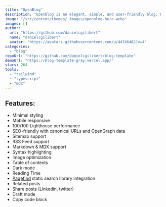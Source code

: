 ```yaml
---
title: "OpenBlog"
description: "Openblog is an elegant, simple, and user-friendly blog. Focused on accessibility, SEO and performance."
image: "/src/content/themes/_images/openblog-hero.webp"
images: []
author:
  url: "https://github.com/danielcgilibert"
  name: "danielcgilibert"
  avatar: "https://avatars.githubusercontent.com/u/44746462?v=4"
categories:
  - "blog"
repoUrl: "https://github.com/danielcgilibert/blog-template"
demoUrl: "https://blog-template-gray.vercel.app/"
stars: 264
tools:
  - "tailwind"
  - "typescript"
  - "mdx"
---
```


## Features:

- Minimal styling
- Mobile responsive
- 100/100 Lighthouse performance
- SEO-friendly with canonical URLs and OpenGraph data
- Sitemap support
- RSS Feed support
- Markdown & MDX support
- Syntax highlighting
- Image optimization
- Table of contents
- Dark mode
- Reading Time
- [Pagefind](https://pagefind.app/) static search library integration
- Related posts
- Share posts (Linkedin, twitter)
- Draft mode
- Copy code block
